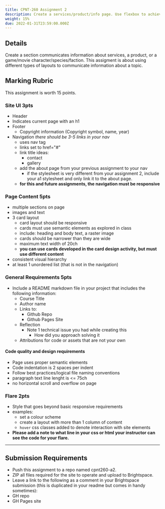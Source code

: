 ```yaml
---
title: CPNT-260 Assignment 2
description: Create a services/product/info page. Use flexbox to achieve a responsive and dynamic layout.
weight: 15%
due: 2022-01-31T23:59:00.000Z
---
```


## Details

Create a section communicates information about services, a product, or a game/movie character/species/faction. This assigment is about using different types of layouts to communicate information about a topic.

## Marking Rubric

This assignment is worth 15 points.

### Site UI **3pts**

- Header
- Indicates current page with an h1
- Footer
  - Copyright information (Copyright symbol, name, year)
- Navigation
  _there should be 3-5 links in your nav_
  - uses nav tag
  - links set to href="#"
  - link title ideas:
    - contact
    - gallery
  - add the about page from your previous assignment to your nav
    - if the stylesheet is very different from your assignment 2, include your a1 stylesheet and only link it to the about page.
  - **for this and future assignments, the navigation must be responsive**

### Page Content **5pts**

- multiple sections on page
- images and text
- 3 card layout
  - card layout should be responsive
  - cards must use semantic elements as explored in class
  - include: heading and body text, a raster image
  - cards should be narrower than they are wide
  - maximum text width of 20ch
  - **you can use cards developed in the card design activity, but must use different content**
- consistent visual hierarchy
- at least 1 unordered list (that is not in the navigation)

### General Requirements **5pts**

- Include a README markdown file in your project that includes the following information:
  - Course Title
  - Author name
  - Links to:
    - Github Repo
    - Github Pages Site
  - Reflection
    - Note 1 technical issue you had while creating this
      - How did you approach solving it
  - Attributions for code or assets that are not your own

#### Code quality and design requirements

- Page uses proper semantic elements
- Code indentation is 2 spaces per indent
- Follow best practices/logical file naming conventions
- paragraph text line lenght is <= 75ch
- no horizontal scroll and overflow on page

### Flare **2pts**

- Style that goes beyond basic responsive requirements
- examples:
  - set a colour scheme
  - create a layout with more than 1 column of content
  - `hover` css classes added to denote interaction with site elements
- **Please add a note to what line in your css or html your instructor can see the code for your flare.**

---

## Submission Requirements

- Push this assignment to a repo named cpnt260-a2.
- ZIP all files required for the site to operate and upload to Brightspace.
- Leave a link to the following as a comment in your Brightspace submission (this is duplicated in your readme but comes in handy sometimes):
- GH repo
- GH Pages site
